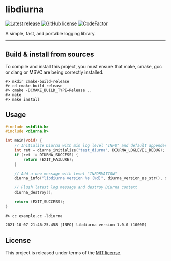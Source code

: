 # libdiurna

[![Latest release](https://img.shields.io/badge/latest_release-1.0.0-orange.svg)](https://github.com/thibaultmeyer/libdiurna/releases)
[![GitHub license](https://img.shields.io/badge/license-MIT-blue.svg)](https://github.com/thibaultmeyer/libdiurna/blob/master/LICENSE)
[![CodeFactor](https://www.codefactor.io/repository/github/thibaultmeyer/libdiurna/badge)](https://www.codefactor.io/repository/github/thibaultmeyer/libdiurna)

A simple, fast, and portable logging library.
*****

## Build & install from sources
To compile and install this project, you must ensure that make, cmake, gcc or
clang or MSVC are being correctly installed.

```shell
#> mkdir cmake-build-release
#> cd cmake-build-release
#> cmake -DCMAKE_BUILD_TYPE=Release ..
#> make
#> make install
```

## Usage

```c
#include <stdlib.h>
#include <diurna.h>

int main(void) {
    // Initialize Diurna with min log level "INFO" and default appender
    int ret = diurna_initialize("test_diurna", DIURNA_LOGLEVEL_DEBUG);
    if (ret != DIURNA_SUCCESS) {
        return (EXIT_FAILURE);
    }

    // Add a new message with level "INFORMATION"
    diurna_info("libdiurna version %s (%d)", diurna_version_as_str(), diurna_version_as_int());

    // Flush latest log message and destroy Diurna context
    diurna_destroy();
    
    return (EXIT_SUCCESS);
}
```

```shell
#> cc example.cc -ldiurna
```

```
2021-10-07 21:46:25.458 [INFO] libdiurna version 1.0.0 (10000)
```


## License
This project is released under terms of the [MIT license](https://github.com/thibaultmeyer/libdiurna/blob/master/LICENSE).
